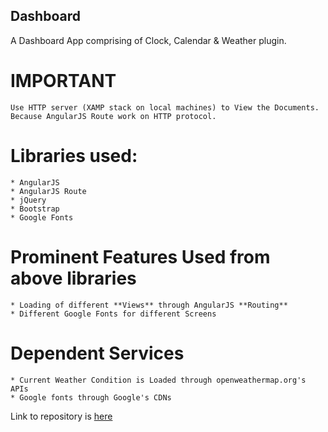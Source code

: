 ## Dashboard
A Dashboard App comprising of Clock, Calendar &amp; Weather plugin.

# IMPORTANT
	Use HTTP server (XAMP stack on local machines) to View the Documents. Because AngularJS Route work on HTTP protocol.
# Libraries used:
	* AngularJS
	* AngularJS Route
	* jQuery
	* Bootstrap
	* Google Fonts

# Prominent Features Used from above libraries
	* Loading of different **Views** through AngularJS **Routing**
	* Different Google Fonts for different Screens

# Dependent Services
	* Current Weather Condition is Loaded through openweathermap.org's APIs
	* Google fonts through Google's CDNs


Link to repository is [here](https://github.com/emadehsan/dashboard)
